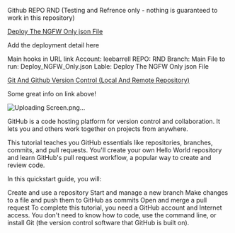 Github REPO RND (Testing and Refrence only - nothing is guaranteed to work in this repository)

<a href='https://portal.azure.com/#create/Microsoft.Template/uri/https%3A%2F%2Fraw.githubusercontent.com%2Fleebarrell%2FRND%2Fmain%2FDeploy_NGFW_Only.json'>Deploy The NGFW Only json File</a>
<p>Add the deployment detail here</p>

Main hooks in URL link
Account: leebarrell
REPO: RND
Branch: Main
File to run: Deploy_NGFW_Only.json
Lable: Deploy The NGFW Only json File


<a href='https://www.c-sharpcorner.com/article/git-and-github-version-control-local-and-remote-repository/'>Git And Github Version Control (Local And Remote Repository)</a>
<p>Some great info on link above!</p>

![Uploading Screen.png…]()

GitHub is a code hosting platform for version control and collaboration. It lets you and others work together on projects from anywhere.

This tutorial teaches you GitHub essentials like repositories, branches, commits, and pull requests. You'll create your own Hello World repository and learn GitHub's pull request workflow, a popular way to create and review code.

In this quickstart guide, you will:

Create and use a repository
Start and manage a new branch
Make changes to a file and push them to GitHub as commits
Open and merge a pull request
To complete this tutorial, you need a GitHub account and Internet access. You don't need to know how to code, use the command line, or install Git (the version control software that GitHub is built on).
